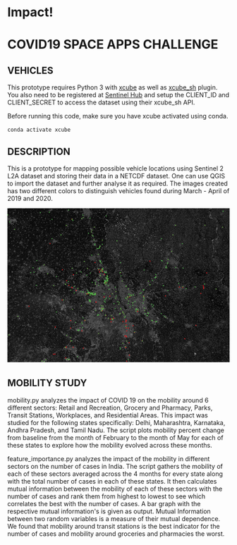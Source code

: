 # Impact!

# COVID19 SPACE APPS CHALLENGE

## VEHICLES
This prototype requires Python 3 with [xcube](https://github.com/dcs4cop/xcube/) as well as [xcube_sh](https://github.com/dcs4cop/xcube-sh) plugin. You also need to be registered at [Sentinel Hub](https://www.sentinel-hub.com/) and setup the CLIENT_ID and CLIENT_SECRET to access the dataset using their xcube_sh API.

Before running this code, make sure you have xcube activated using conda.

```
conda activate xcube
```

## DESCRIPTION

This is a prototype for mapping possible vehicle locations using Sentinel 2 L2A dataset and storing their data in a NETCDF dataset. One can use QGIS to import the dataset and further analyse it as required. The images created has two different colors to distinguish vehicles found during March - April of 2019 and 2020.

![](images/showImg.png)

## MOBILITY STUDY

mobility.py analyzes the impact of COVID 19 on the mobility around 6 different sectors: Retail and Recreation, Grocery and Pharmacy, Parks, Transit Stations, Workplaces, and Residential Areas. This impact was studied for the following states specifically: Delhi, Maharashtra, Karnataka, Andhra Pradesh, and Tamil Nadu. The script plots mobility percent change from baseline from the month of February to the month of May for each of these states to explore how the mobility evolved across these months.

feature_importance.py analyzes the impact of the mobility in different sectors on the number of cases in India. The script gathers the mobility of each of these sectors averaged across the 4 months for every state along with the total number of cases in each of these states. It then calculates mutual information between the mobility of each of these sectors with the number of cases and rank them from highest to lowest to see which correlates the best with the number of cases. A bar graph with the respective mutual information's is given as output. Mutual Information between two random variables is a measure of their mutual dependence. We found that mobility around transit stations is the best indicator for the number of cases and mobility around groceries and pharmacies the worst.
